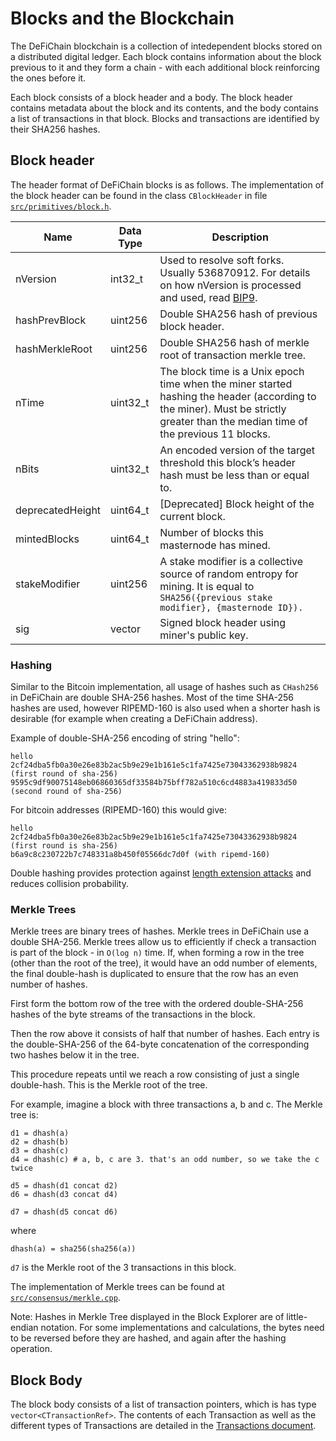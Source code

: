 # Blocks and the Blockchain

The DeFiChain blockchain is a collection of intedependent blocks stored on a distributed digital ledger. Each block contains information about the block previous to it and they form a chain - with each additional block reinforcing the ones before it.

Each block consists of a block header and a body. The block header contains metadata about the block and its contents, and the body contains a list of transactions in that block. Blocks and transactions are identified by their SHA256 hashes.

## Block header

The header format of DeFiChain blocks is as follows. The implementation of the block header can be found in the class `CBlockHeader` in file [`src/primitives/block.h`](https://github.com/DeFiCh/ain/blob/master/src/primitives/block.h#L23).

| Name             | Data Type             | Description                                                                                                                                                                      |
| ---------------- | --------------------- | -------------------------------------------------------------------------------------------------------------------------------------------------------------------------------- |
| nVersion         | int32_t               | Used to resolve soft forks. Usually 536870912. For details on how nVersion is processed and used, read [BIP9](https://github.com/bitcoin/bips/blob/master/bip-0009.mediawiki).   |
| hashPrevBlock    | uint256               | Double SHA256 hash of previous block header.                                                                                                                                     |
| hashMerkleRoot   | uint256               | Double SHA256 hash of merkle root of transaction merkle tree.                                                                                                                    |
| nTime            | uint32_t              | The block time is a Unix epoch time when the miner started hashing the header (according to the miner). Must be strictly greater than the median time of the previous 11 blocks. |
| nBits            | uint32_t              | An encoded version of the target threshold this block’s header hash must be less than or equal to.                                                                               |
| deprecatedHeight | uint64_t              | [Deprecated] Block height of the current block.                                                                                                                                  |
| mintedBlocks     | uint64_t              | Number of blocks this masternode has mined.                                                                                                                                      |
| stakeModifier    | uint256               | A stake modifier is a collective source of random entropy for mining. It is equal to `SHA256({previous stake modifier}, {masternode ID}).`                                       |
| sig              | vector<unsigned char> | Signed block header using miner's public key.                                                                                                                                    |

### Hashing

Similar to the Bitcoin implementation, all usage of hashes such as `CHash256` in DeFiChain are double SHA-256 hashes. Most of the time SHA-256 hashes are used, however RIPEMD-160 is also used when a shorter hash is desirable (for example when creating a DeFiChain address).

Example of double-SHA-256 encoding of string "hello":

```
hello
2cf24dba5fb0a30e26e83b2ac5b9e29e1b161e5c1fa7425e73043362938b9824 (first round of sha-256)
9595c9df90075148eb06860365df33584b75bff782a510c6cd4883a419833d50 (second round of sha-256)
```

For bitcoin addresses (RIPEMD-160) this would give:

```
hello
2cf24dba5fb0a30e26e83b2ac5b9e29e1b161e5c1fa7425e73043362938b9824 (first round is sha-256)
b6a9c8c230722b7c748331a8b450f05566dc7d0f (with ripemd-160)
```

Double hashing provides protection against [length extension attacks](https://en.wikipedia.org/wiki/Length_extension_attack) and reduces collision probability.

### Merkle Trees

Merkle trees are binary trees of hashes. Merkle trees in DeFiChain use a double SHA-256. Merkle trees allow us to efficiently if check a transaction is part of the block - in `O(log n)` time.
If, when forming a row in the tree (other than the root of the tree), it would have an odd number of elements, the final double-hash is duplicated to ensure that the row has an even number of hashes.

First form the bottom row of the tree with the ordered double-SHA-256 hashes of the byte streams of the transactions in the block.

Then the row above it consists of half that number of hashes. Each entry is the double-SHA-256 of the 64-byte concatenation of the corresponding two hashes below it in the tree.

This procedure repeats until we reach a row consisting of just a single double-hash. This is the Merkle root of the tree.

For example, imagine a block with three transactions a, b and c. The Merkle tree is:

```
d1 = dhash(a)
d2 = dhash(b)
d3 = dhash(c)
d4 = dhash(c) # a, b, c are 3. that's an odd number, so we take the c twice

d5 = dhash(d1 concat d2)
d6 = dhash(d3 concat d4)

d7 = dhash(d5 concat d6)
```

where

```
dhash(a) = sha256(sha256(a))
```

`d7` is the Merkle root of the 3 transactions in this block.

The implementation of Merkle trees can be found at [`src/consensus/merkle.cpp`](https://github.com/DeFiCh/ain/blob/master/src/consensus/merkle.cpp).

Note: Hashes in Merkle Tree displayed in the Block Explorer are of little-endian notation. For some implementations and calculations, the bytes need to be reversed before they are hashed, and again after the hashing operation.

## Block Body

The block body consists of a list of transaction pointers, which is has type `vector<CTransactionRef>`. The contents of each Transaction as well as the different types of Transactions are detailed in the [Transactions document](./transaction.md).
